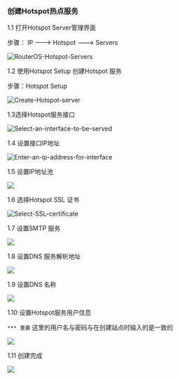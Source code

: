 ### 创建Hotspot热点服务

1.1 打开Hotspot Server管理界面

步骤： IP  --->    Hotspot    ---> Servers

![RouterOS-Hotspot-Servers](../../image/RouterOS-Hotspot-Server.png)



1.2 使用Hotspot Setup 创建Hotspot 服务

步骤：Hotspot   Setup

![Create-Hotspot-server](../../image/RouterOS-Hotspot-Setup.png)



1.3选择Hotspot服务接口

![Select-an-interface-to-be-served](../../image/Hotspot-serve-interface.png)



1.4 设置接口IP地址

![Enter-an-ip-address-for-interface](../../image/Hotspot-serve-address.png)



1.5 设置IP地址池

 ![](../../image\Hotspot-serve-address-pool.png)

1.6 选择Hotspot SSL 证书

![Select-SSL-certificate](../../image/Hotspot-SSL-certificert.png)



1.7 设置SMTP 服务

![](../../image/image/Hotspot-SMTP-Server.png)



1.8 设置DNS 服务解析地址

![](../../image/Hotspot-DNS-Server.png)

1.9 设置DNS 名称

![](../../image/Hotspot-DNS-name.png)



1.10 设置Hotspot服务用户信息

`*** 重要` 这里的用户名与密码与在创建站点时输入的是一致的

![](../../image/Hotspot-username-and-password.png)



1.11 创建完成

![](../../image/Hotspot-created-success.png)
